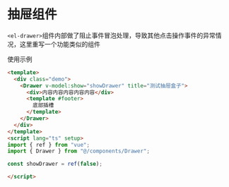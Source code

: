 # 抽屉组件

`<el-drawer>`组件内部做了阻止事件冒泡处理，导致其他点击操作事件的异常情况，这里重写一个功能类似的组件

使用示例

```html
<template>
  <div class="demo">
    <Drawer v-model:show="showDrawer" title="测试抽屉盒子">
      <div>内容内容内容内容内容</div>
      <template #footer>
        底部插槽
      </template>
    </Drawer>
  </div>
</template>
<script lang="ts" setup>
import { ref } from "vue";
import { Drawer } from "@/components/Drawer";

const showDrawer = ref(false);

</script>
```
